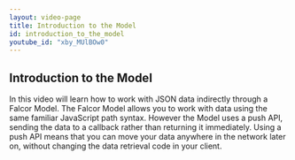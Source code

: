```yaml
---
layout: video-page
title: Introduction to the Model
id: introduction_to_the_model
youtube_id: "xby_MUlBOw0"
---
```


## Introduction to the Model

In this video will learn how to work with JSON data indirectly through a Falcor Model. The Falcor Model allows you to work with data using the same familiar JavaScript path syntax. However the Model uses a push API, sending the data to a callback rather than returning it immediately. Using a push API means that you can move your data anywhere in the network later on, without changing the data retrieval code in your client.